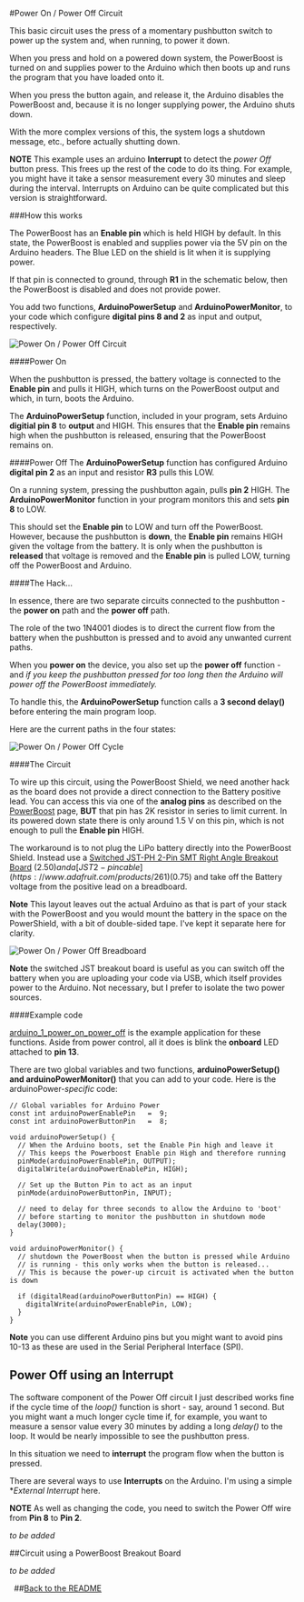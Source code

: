 #Power On / Power Off Circuit

This basic circuit uses the press of a momentary pushbutton switch to power up the system and, when running, to power it down.

When you press and hold on a powered down system, the PowerBoost is turned on and supplies power to the Arduino which then boots up
and runs the program that you have loaded onto it.

When you press the button again, and release it, the Arduino disables the PowerBoost and, because it is no longer supplying power,
the Arduino shuts down.

With the more complex versions of this, the system logs a shutdown message, etc., before actually shutting down.

**NOTE** This example uses an arduino **Interrupt** to detect the *power Off* button press. This frees up the rest of the
code to do its thing. For example, you might have it take a sensor measurement every 30 minutes and sleep during the interval.
Interrupts on Arduino can be quite complicated but this version is straightforward.


###How this works

The PowerBoost has an **Enable pin** which is held HIGH by default. In this state, the PowerBoost is enabled and supplies power
via the 5V pin on the Arduino headers. The Blue LED on the shield is lit when it is supplying power.

If that pin is connected to ground, through **R1** in the schematic below, then the PowerBoost is disabled and does not provide power.

You add two functions, **ArduinoPowerSetup** and **ArduinoPowerMonitor**, to your code which configure **digital pins 8 and 2**
as input and output, respectively.

![Power On / Power Off Circuit](/images/power_on_power_off_schematic.png)

####Power On

When the pushbutton is pressed, the battery voltage is connected to the **Enable pin** and pulls it HIGH, which turns on the
PowerBoost output and which, in turn, boots the Arduino.

The **ArduinoPowerSetup** function, included in your program, sets Arduino **digitial pin 8** to **output** and HIGH.
This ensures that the **Enable pin** remains high when the pushbutton is released, ensuring that the PowerBoost remains on.

####Power Off
The **ArduinoPowerSetup** function has configured Arduino **digital pin 2** as an input and resistor **R3** pulls this LOW.

On a running system, pressing the pushbutton again, pulls **pin 2** HIGH. The **ArduinoPowerMonitor** function
in your program monitors this and sets **pin 8** to LOW.

This should set the **Enable pin** to LOW and turn off the PowerBoost. However, because the pushbutton is **down**, the
**Enable pin** remains HIGH given the voltage from the battery. It is only when the pushbutton is **released** that voltage is removed
and the **Enable pin** is pulled LOW, turning off the PowerBoost and Arduino.

####The Hack...

In essence, there are two separate circuits connected to the pushbutton - the **power on** path and the **power off** path.

The role of the two 1N4001 diodes is to direct the current flow from the battery when the pushbutton is pressed and to avoid
any unwanted current paths.

When you **power on** the device, you also set up the **power off** function - and *if you keep the pushbutton pressed for
too long then the Arduino will power off the PowerBoost immediately.*

To handle this, the **ArduinoPowerSetup** function calls a **3 second delay()** before entering the main program loop.

Here are the current paths in the four states:

![Power On / Power Off Cycle](/images/power_on_power_off_cycle.png)

####The Circuit

To wire up this circuit, using the PowerBoost Shield, we need another hack as the board does not provide
a direct connection to the Battery positive lead. You can access this via one of the **analog pins** as described on
the [PowerBoost](PowerBoostShield.md) page, **BUT** that pin has 2K resistor in series to limit current. In its powered down state
there is only around 1.5 V on this pin, which is not enough to pull the **Enable pin** HIGH.

The workaround is to not plug the LiPo battery directly into the PowerBoost Shield. Instead use a
[Switched JST-PH 2-Pin SMT Right Angle Breakout Board](https://www.adafruit.com/products/1863) ($2.50) and a
[JST 2-pin cable](https://www.adafruit.com/products/261) ($0.75) and take off the Battery voltage from the positive lead
on a breadboard.

**Note** This layout leaves out the actual Arduino as that is part of your stack with the PowerBoost and you would mount the battery
in the space on the PowerShield, with a bit of double-sided tape. I've kept it separate here for clarity.


![Power On / Power Off Breadboard](images/power_on_power_off_breadboard.png)

**Note** the switched JST breakout board is useful as you can switch off the battery when you are uploading your code via USB, which
itself provides power to the Arduino. Not necessary, but I prefer to isolate the two power sources.


####Example code

[arduino_1_power_on_power_off](/arduino_1_power_on_power_off) is the example application for these functions. Aside from power control, all it does is
blink the **onboard** LED attached to **pin 13**.

There are two global variables and two functions, **arduinoPowerSetup() and arduinoPowerMonitor()** that you can
add to your code. Here is the arduinoPower-*specific* code:


```arduino
// Global variables for Arduino Power
const int arduinoPowerEnablePin   =  9;
const int arduinoPowerButtonPin   =  8;

void arduinoPowerSetup() {
  // When the Arduino boots, set the Enable Pin high and leave it
  // This keeps the Powerboost Enable pin High and therefore running
  pinMode(arduinoPowerEnablePin, OUTPUT);
  digitalWrite(arduinoPowerEnablePin, HIGH);

  // Set up the Button Pin to act as an input
  pinMode(arduinoPowerButtonPin, INPUT);

  // need to delay for three seconds to allow the Arduino to 'boot'
  // before starting to monitor the pushbutton in shutdown mode
  delay(3000);
}

void arduinoPowerMonitor() {
  // shutdown the PowerBoost when the button is pressed while Arduino
  // is running - this only works when the button is released...
  // This is because the power-up circuit is activated when the button is down

  if (digitalRead(arduinoPowerButtonPin) == HIGH) {
    digitalWrite(arduinoPowerEnablePin, LOW);
  }
}
```

**Note** you can use different Arduino pins but you might want to avoid pins 10-13 as these are used in the
Serial Peripheral Interface (SPI).


## Power Off using an Interrupt

The software component of the Power Off circuit I just described works fine if the cycle time of the *loop()*
function is short - say, around 1 second. But you might want a much longer cycle time if, for example, you
want to measure a sensor value every 30 minutes by adding a long *delay()* to the loop. It would be nearly
impossible to see the pushbutton press.

In this situation we need to **interrupt** the program flow when the button is pressed.

There are several ways to use **Interrupts** on the Arduino. I'm using a simple **External Interrupt* here.

**NOTE** As well as changing the code, you need to switch the Power Off wire from **Pin 8** to **Pin 2**.






*to be added*

##Circuit using a PowerBoost Breakout Board

*to be added*

&nbsp;
##[Back to the README](README.md)

